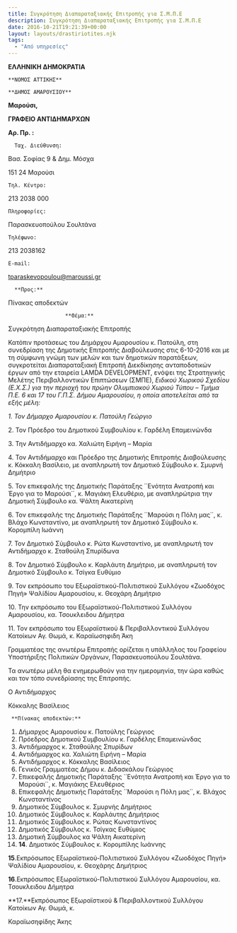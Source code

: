 ```yaml
---
title: Συγκρότηση Διαπαραταξιακής Επιτροπής για Σ.Μ.Π.Ε
description: Συγκρότηση Διαπαραταξιακής Επιτροπής για Σ.Μ.Π.Ε
date: 2016-10-21T19:21:39+00:00
layout: layouts/drastiriotites.njk
tags:
  - "Από υπηρεσίες"
---
```


<!-- excerpt -->

**ΕΛΛΗΝΙΚΗ ΔΗΜΟΚΡΑΤΙΑ**

    **ΝΟΜΟΣ ΑΤΤΙΚΗΣ**

    **ΔΗΜΟΣ ΑΜΑΡΟΥΣΙΟΥ**

**Μαρούσι,**

**ΓΡΑΦΕΙΟ ΑΝΤΙΔΗΜΑΡΧΩΝ**

**Αρ. Πρ. :**

      Ταχ. Διεύθυνση:

Βασ. Σοφίας 9 &amp; Δημ. Μόσχα

151 24 Μαρούσι

    Τηλ. Κέντρο:

213 2038 000

    Πληροφορίες:

Παρασκευοπούλου Σουλτάνα

    Τηλέφωνο:

213 2038162

    E-mail:

tparaskevopoulou@maroussi.gr

      **Προς:**

Πίνακας αποδεκτών

                      **Θέμα:**

Συγκρότηση Διαπαραταξιακής Επιτροπής

Κατόπιν προτάσεως του Δημάρχου Αμαρουσίου κ. Πατούλη, στη συνεδρίαση της Δημοτικής Επιτροπής Διαβούλευσης στις 6-10-2016 και με τη σύμφωνη γνώμη των μελών και των δημοτικών παρατάξεων, συγκροτείται Διαπαραταξιακή Επιτροπή Διεκδίκησης ανταποδοτικών έργων από την εταιρεία LAMDA DEVELOPMENT, ενόψει της Στρατηγικής Μελέτης Περιβαλλοντικών Επιπτώσεων (ΣΜΠΕ), _Ειδικού Χωρικού Σχεδίου (Ε.Χ.Σ.) για την περιοχή του πρώην Ολυμπιακού Χωριού Τύπου – Τμήμα Π.Ε. 6 και 17 του Γ.Π.Σ. Δήμου Αμαρουσίου, η οποία αποτελείται από τα εξής μέλη:_

_1._ _Τον Δήμαρχο Αμαρουσίου κ. Πατούλη Γεώργιο_

2\. Τον Πρόεδρο του Δημοτικού Συμβουλίου κ. Γαρδέλη Επαμεινώνδα

3\. Την Αντιδήμαρχο κα. Χαλιώτη Ειρήνη – Μαρία

4\. Τον Αντιδήμαρχο και Πρόεδρο της Δημοτικής Επιτροπής Διαβούλευσης κ. Κόκκαλη Βασίλειο, με αναπληρωτή τον Δημοτικό Σύμβουλο κ. Σμυρνή Δημήτριο

5\. Τον επικεφαλής της Δημοτικής Παράταξης ΄΄Ενότητα Ανατροπή και Έργο για το Μαρούσι΄΄, κ. Μαγιάκη Ελευθέριο, με αναπληρώτρια την Δημοτική Σύμβουλο κα. Ψάλτη Αικατερίνη

6\. Τον επικεφαλής της Δημοτικής Παράταξης ΄΄Μαρούσι η Πόλη μας΄΄, κ. Βλάχο Κωνσταντίνο, με αναπληρωτή τον Δημοτικό Σύμβουλο κ. Κορομπίλη Ιωάννη

7\. Τον Δημοτικό Σύμβουλο κ. Ρώτα Κωνσταντίνο, με αναπληρωτή τον Αντιδήμαρχο κ. Σταθούλη Σπυρίδωνα

8\. Τον Δημοτικό Σύμβουλο κ. Καρλάυτη Δημήτριο, με αναπληρωτή τον Δημοτικό Σύμβουλο κ. Τσίγκα Ευθύμιο

9\. Τον εκπρόσωπο του Εξωραϊστικού-Πολιτιστικού Συλλόγου «Ζωοδόχος Πηγή» Ψαλίδίου Αμαρουσίου, κ. Θεοχάρη Δημήτριο

10\. Την εκπρόσωπο του Εξωραϊστικού-Πολιτιστικού Συλλόγου Αμαρουσίου, κα. Τσουκλειδου Δήμητρα

11\. Τον εκπρόσωπο του Εξωραϊστικού &amp; Περιβαλλοντικού Συλλόγου Κατοίκων Αγ. Θωμά, κ. Καραϊωσηφιδη Άκη

Γραμματέας της ανωτέρω Επιτροπής ορίζεται η υπάλληλος του Γραφείου Υποστήριξης Πολιτικών Οργάνων, Παρασκευοπούλου Σουλτάνα.

Τα ανωτέρω μέλη θα ενημερωθούν για την ημερομηνία, την ώρα καθώς και τον τόπο συνεδρίασης της Επιτροπής.

Ο Αντιδήμαρχος

Κόκκαλης Βασίλειος

     **Πίνακας αποδεκτών:**

1. Δήμαρχος Αμαρουσίου κ. Πατούλης Γεώργιος
2. Πρόεδρος Δημοτικού Συμβουλίου κ. Γαρδέλης Επαμεινώνδας
3. Αντιδήμαρχος κ. Σταθούλης Σπυρίδων
4. Αντιδήμαρχος κα. Χαλιώτη Ειρήνη – Μαρία
5. Αντιδήμαρχος κ. Κόκκαλης Βασίλειος
6. Γενικός Γραμματέας Δήμου κ. Διδασκάλου Γεώργιος
7. Επικεφαλής Δημοτικής Παράταξης ΄΄Ενότητα Ανατροπή και Έργο για το Μαρούσι΄΄, κ. Μαγιάκης Ελευθέριος
8. Επικεφαλής Δημοτικής Παράταξης ΄΄Μαρούσι η Πόλη μας΄΄, κ. Βλάχος Κωνσταντίνος
9. Δημοτικός Σύμβουλος κ. Σμυρνής Δημήτριος
10. Δημοτικός Σύμβουλος κ. Καρλάυτης Δημήτριος
11. Δημοτικός Σύμβουλος κ. Ρώτας Κωνσταντίνος
12. Δημοτικός Σύμβουλος κ. Τσίγκας Ευθύμιος
13. Δημοτική Σύμβουλος κα Ψάλτη Αικατερίνη
14. **14**. Δημοτικός Σύμβουλος κ. Κορομπίλης Ιωάννης

**15**.Εκπρόσωπος Εξωραϊστικού-Πολιτιστικού Συλλόγου «Ζωοδόχος Πηγή» Ψαλίδίου Αμαρουσίου, κ. Θεοχάρης Δημήτριος

**16**.Εκπρόσωπος Εξωραϊστικού-Πολιτιστικού Συλλόγου Αμαρουσίου, κα. Τσουκλειδου Δήμητρα

**17.**Εκπρόσωπος Εξωραϊστικού &amp; Περιβαλλοντικού Συλλόγου Κατοίκων Αγ. Θωμά, κ.

Καραϊωσηφίδης Άκης
